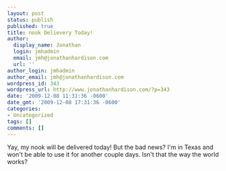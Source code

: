 ```yaml
---
layout: post
status: publish
published: true
title: nook Delievery Today!
author:
  display_name: Jonathan
  login: jmhadmin
  email: jmh@jonathanhardison.com
  url: ''
author_login: jmhadmin
author_email: jmh@jonathanhardison.com
wordpress_id: 343
wordpress_url: http://www.jonathanhardison.com/?p=343
date: '2009-12-08 11:31:36 -0600'
date_gmt: '2009-12-08 17:31:36 -0600'
categories:
- Uncategorized
tags: []
comments: []
---
```

Yay, my nook will be delivered today!
But the bad news? I'm in Texas and won't be able to use it for another couple days. Isn't that the way the world works?
